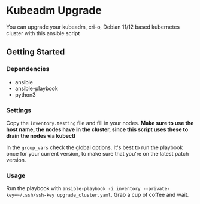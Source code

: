 # Kubeadm Upgrade

You can upgrade your kubeadm, cri-o, Debian 11/12 based kubernetes cluster with this ansible script

## Getting Started

### Dependencies

* ansible
* ansible-playbook
* python3

### Settings

Copy the `inventory.testing` file and fill in your nodes. **Make sure to use the host name, the nodes have in the cluster, since this script uses these to drain the nodes via kubectl**

In the `group_vars` check the global options. It's best to run the playbook once for your current version, to make sure that you're on the latest patch version.

### Usage

Run the playbook with `ansible-playbook -i inventory --private-key=~/.ssh/ssh-key upgrade_cluster.yaml`. Grab a cup of coffee and wait.

